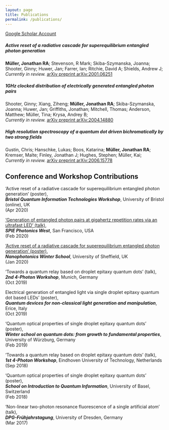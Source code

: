 ```yaml
---
layout: page
title: Publications
permalink: /publications/
---
```


[Google Scholar Account](https://scholar.google.com/citations?user=OBSTfakAAAAJ)

##### **Active reset of a radiative cascade for superequilibrium entangled photon generation**
**Müller, Jonathan RA**; Stevenson, R Mark; Skiba-Szymanska, Joanna; Shooter, Ginny; Huwer, Jan; Farrer, Ian; Ritchie, David A; Shields, Andrew J;  
_Currently in review._ [arXiv preprint arXiv:2001.06251](https://arxiv.org/abs/2001.06251)

##### **1GHz clocked distribution of electrically generated entangled photon pairs**
Shooter, Ginny; Xiang, Ziheng; **Müller, Jonathan RA**; Skiba-Szymanska, Joanna; Huwer, Jan; Griffiths, Jonathan; Mitchell, Thomas; Anderson, Matthew; Müller, Tina; Krysa, Andrey B;  
_Currently in review._ [arXiv preprint arXiv:2004.14880](https://arxiv.org/abs/2004.14880)

##### **High resolution spectroscopy of a quantum dot driven bichromatically by two strong fields**
Gustin, Chris; Hanschke, Lukas; Boos, Katarina; **Müller, Jonathan RA**; Kremser, Malte; Finley, Jonathan J; Hughes, Stephen; Müller, Kai;  
_Currently in review._ [arXiv preprint arXiv:2006.15778](https://arxiv.org/abs/2006.15778)


## Conference and Workshop Contributions

‘Active reset of a radiative cascade for superequilibrium entangled photon generation’ (poster),  
**_Bristol Quantum Information Technologies Workshop_**, University of Bristol (online), UK  
(Apr 2020)

[‘Generation of entangled photon pairs at gigahertz repetition rates via an ultrafast LED’ (talk)](https://spie.org/PW20O/conferencedetails/ultrafast-phenomena-and-nanophotonics#2545685:~:text=Generation%20of%20entangled%20photon%20pairs%20at,Toshiba%20Research%20Europe%20Ltd.%20(United%20Kingdom)),  
**_SPIE Photonics West_**, San Francisco, USA  
(Feb 2020)

[‘Active reset of a radiative cascade for superequilibrium entangled photon generation’ (poster)](https://sites.google.com/sheffield.ac.uk/nano-photonics-winter-school/abstract?authuser=0#h.p_QQmZLXIo_FAU:~:text=3%20%2D%20Jonathan%20M%C3%BCller%20%2D%20Toshiba,repetition%20rates%20via%20an%20entangled%20LED),  
**_Nanophotonics Winter School_**, University of Sheffield, UK  
(Jan 2020)

‘Towards a quantum relay based on droplet epitaxy quantum dots’ (talk),  
**_2nd 4-Photon Workshop_**, Munich, Germany  
(Oct 2019)

Electrical generation of entangled light via single droplet epitaxy quantum dot based LEDs’ (poster),  
**_Quantum devices for non-classical light generation and manipulation_**, Erice, Italy  
(Oct 2019)

‘Quantum optical properties of single droplet epitaxy quantum dots’ (poster),  
**_Winter school on quantum dots: from growth to fundamental properties_**,  
University of Würzburg, Germany  
(Feb 2019)

‘Towards a quantum relay based on droplet epitaxy quantum dots’ (talk),  
**_1st 4-Photon Workshop_**, Eindhoven University of Technology, Netherlands  
(Sep 2018)

‘Quantum optical properties of single droplet epitaxy quantum dots’ (poster),  
**_School on Introduction to Quantum Information_**, University of Basel, Switzerland  
(Feb 2018)

‘Non-linear two-photon resonance fluorescence of a single artificial atom’ (talk),  
**_DPG-Frühjahrstagung_**, University of Dresden, Germany  
(Mar 2017)

